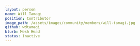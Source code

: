 ```yaml
---
layout: person
name: Will Tamagi
position: Contributor
image_path: /assets/images/community/members/will-tamagi.jpg
github: wdtamagi
blurb: Mesh Head
status: Inactive
---
```

